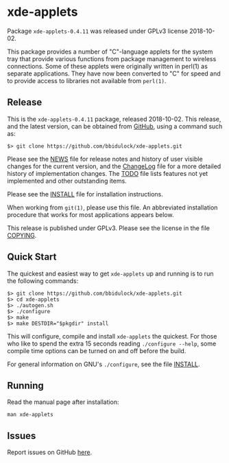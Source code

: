 [xde-applets -- read me first file.  2018-10-02]: #

xde-applets
===============

Package `xde-applets-0.4.11` was released under GPLv3 license 2018-10-02.

This package provides a number of "C"-language applets for the system
tray that provide various functions from package management to wireless
connections.  Some of these applets were originally written in perl(1)
as separate applications.  They have now been converted to "C" for speed
and to provide access to libraries not available from `perl(1)`.


Release
-------

This is the `xde-applets-0.4.11` package, released 2018-10-02.  This
release, and the latest version, can be obtained from [GitHub][1], using
a command such as:

    $> git clone https://github.com/bbidulock/xde-applets.git

Please see the [NEWS][3] file for release notes and history of user
visible changes for the current version, and the [ChangeLog][4] file for
a more detailed history of implementation changes.  The [TODO][5] file
lists features not yet implemented and other outstanding items.

Please see the [INSTALL][7] file for installation instructions.

When working from `git(1)`, please use this file.  An abbreviated
installation procedure that works for most applications appears below.

This release is published under GPLv3.  Please see the license in the
file [COPYING][9].


Quick Start
-----------

The quickest and easiest way to get `xde-applets` up and running is to run
the following commands:

    $> git clone https://github.com/bbidulock/xde-applets.git
    $> cd xde-applets
    $> ./autogen.sh
    $> ./configure
    $> make
    $> make DESTDIR="$pkgdir" install

This will configure, compile and install `xde-applets` the quickest.  For
those who like to spend the extra 15 seconds reading `./configure
--help`, some compile time options can be turned on and off before the
build.

For general information on GNU's `./configure`, see the file
[INSTALL][7].


Running
-------

Read the manual page after installation:

    man xde-applets


Issues
------

Report issues on GitHub [here][2].



[1]: https://github.com/bbidulock/xde-applets
[2]: https://github.com/bbidulock/xde-applets/issues
[3]: https://github.com/bbidulock/xde-applets/blob/master/NEWS
[4]: https://github.com/bbidulock/xde-applets/blob/master/ChangeLog
[5]: https://github.com/bbidulock/xde-applets/blob/master/TODO
[6]: https://github.com/bbidulock/xde-applets/blob/master/COMPLIANCE
[7]: https://github.com/bbidulock/xde-applets/blob/master/INSTALL
[8]: https://github.com/bbidulock/xde-applets/blob/master/LICENSE
[9]: https://github.com/bbidulock/xde-applets/blob/master/COPYING

[ vim: set ft=markdown sw=4 tw=72 nocin nosi fo+=tcqlorn spell: ]: #
